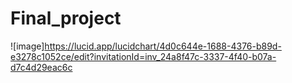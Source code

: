 # Final_project

![image]https://lucid.app/lucidchart/4d0c644e-1688-4376-b89d-e3278c1052ce/edit?invitationId=inv_24a8f47c-3337-4f40-b07a-d7c4d29eac6c
